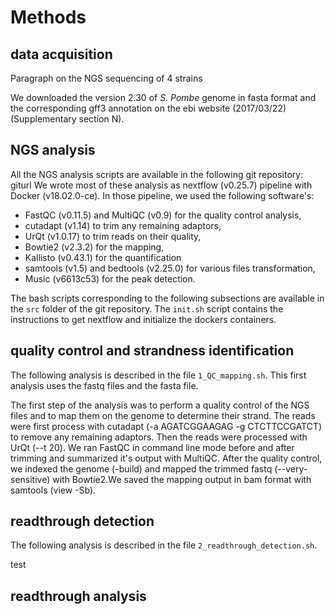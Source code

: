 # Methods

## data acquisition

Paragraph on the NGS sequencing of 4 strains

We downloaded the version 2.30 of *S. Pombe* genome in fasta format and the corresponding gff3 annotation on the ebi website (2017/03/22) (Supplementary section N).

## NGS analysis

All the NGS analysis scripts are available in the following git repository: giturl
We wrote most of these analysis as nextflow (v0.25.7) pipeline with Docker (v18.02.0-ce).
In those pipeline, we used the following software's:

- FastQC (v0.11.5) and MultiQC (v0.9) for the quality control analysis,
- cutadapt (v1.14) to trim any remaining adaptors,
- UrQt (v1.0.17) to trim reads on their quality,
- Bowtie2 (v2.3.2) for the mapping,
- Kallisto (v0.43.1) for the quantification
- samtools (v1.5) and bedtools (v2.25.0) for various files transformation,
- Music (v6613c53) for the peak detection.

The bash scripts corresponding to the following subsections are available in the `src` folder of the git repository. The `init.sh` script contains the instructions to get nextflow and initialize the dockers containers.

## quality control and strandness identification

The following analysis is described in the file `1_QC_mapping.sh`.
This first analysis uses the fastq files and the fasta file.

The first step of the analysis was to perform a quality control of the NGS files and to map them on the genome to determine their strand. The reads were first process with cutadapt (-a AGATCGGAAGAG -g CTCTTCCGATCT) to remove any remaining adaptors. Then the reads were processed with UrQt (--t 20). We ran FastQC in command line mode before and after trimming and summarized it's output with MultiQC.
After the quality control, we indexed the genome (-build) and mapped the trimmed fastq (--very-sensitive) with Bowtie2.We saved the mapping output in bam format with samtools (view -Sb).

## readthrough detection

The following analysis is described in the file `2_readthrough_detection.sh`.

test





## readthrough analysis
